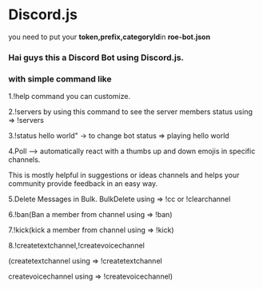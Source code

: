 # Discord.js
<p>you need to put your <b>token,prefix,categoryId</b>in <b>roe-bot.json</b></P>
<h3>Hai guys this a Discord Bot using Discord.js.</h3>
<h3>with simple command like</h3>
<p>1.!help command you can customize.</p>
<p>2.!servers by using this command to see the server members status using => !servers</p></p>
<p>3.!status hello world" ->  to change bot status => playing hello world</p>
<p>4.Poll --> automatically react with a thumbs up and down emojis in specific channels. </p>
<p>This is mostly helpful in suggestions or ideas channels and helps your community provide feedback in an easy way.</p>
<p>5.Delete Messages in Bulk. BulkDelete using => !cc or !clearchannel</p>
<p>6.!ban(Ban a member from channel using => !ban)</p>
<p>7.!kick(kick a member from channel using => !kick)</p>
<p>8.!createtextchannel,!createvoicechannel</p>
<p>(createtextchannel using => !createtextchannel</p>
<p>createvoicechannel using => !createvoicechannel)</p>
